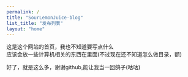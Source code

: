 ```yaml
---
permalink: /
title: "SourLemonJuice-blog"
list_title: "发布列表"
layout: "home"
---
```


这是这个网站的首页，我也不知道要写点什么\
应该会放一些计算机相关的东西在里面(不过现在还不知道怎么做目录，额)

好了，就是这么多，谢谢github,能让我当一回鸽子(咕咕)
